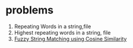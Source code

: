 # problems

1.  Repeating Words in a string,file
2.  Highest repeating words in a string, file
3.  [Fuzzy String Matching using Cosine Similarity](http://blog.nishtahir.com/2015/09/19/fuzzy-string-matching-using-cosine-similarity/)
